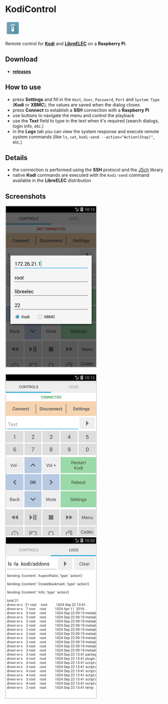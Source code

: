 
# KodiControl

![Icon](_img/icon.png)

Remote control for [**Kodi**](https://kodi.tv) and [**LibreELEC**](https://libreelec.tv) on a **Raspberry Pi**.

## Download

- [**releases**](https://github.com/mortalis13/KodiControl-Android/releases)

## How to use

- press **Settings** and fill in the `Host`, `User`, `Password`, `Port` and `System Type` (**Kodi** or **XBMC**), the values are saved when the dialog closes
- press **Connect** to establish a **SSH** connection with a **Raspberry Pi**
- use buttons to navigate the menu and control the playback
- use the **Text** field to type in the text when it's required (search dialogs, login info, etc.)
- in the **Logs** tab you can view the system response and execute remote system commands (like `ls`, `cat`, `kodi-send --action="Action(Stop)"`, etc.)

## Details

- the connection is performed using the **SSH** protocol and the [JSch](http://www.jcraft.com/jsch) library
- native **Kodi** commands are executed with the `kodi-send` command available in the **LibreELEC** distribution

## Screenshots

![Image_1](_img/kodicontrol-1.png)<br><br>
![Image_2](_img/kodicontrol-2.png)<br>
![Image_2](_img/kodicontrol-3.png)<br>

